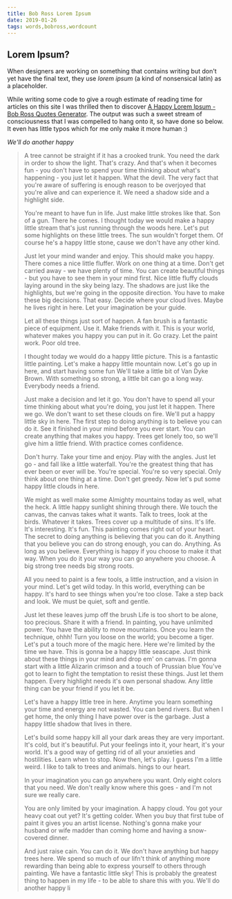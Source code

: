 ```yaml
---
title: Bob Ross Lorem Ipsum
date: 2019-01-26
tags: words,bobross,wordcount
---
```


## Lorem Ipsum?

When designers are working on something that contains writing but don't yet have the final text, they use *lorem ipsum* (a kind of nonsensical latin) as a placeholder.

While writing some code to give a rough estimate of reading time for articles on this site I was thrilled then to discover [A Happy Lorem Ipsum - Bob Ross Quotes Generator](https://www.bobrosslipsum.com). The output was such a sweet stream of consciousness that I was compelled to hang onto it, so have done so below. It even has little typos which for me only make it more human :)

_We'll do another happy_


> A tree cannot be straight if it has a crooked trunk. You need the dark in order to show the light. That's crazy. And that's when it becomes fun - you don't have to spend your time thinking about what's happening - you just let it happen. What the devil. The very fact that you're aware of suffering is enough reason to be overjoyed that you're alive and can experience it. We need a shadow side and a highlight side.
> 
> You're meant to have fun in life. Just make little strokes like that. Son of a gun. There he comes. I thought today we would make a happy little stream that's just running through the woods here. Let's put some highlights on these little trees. The sun wouldn't forget them. Of course he's a happy little stone, cause we don't have any other kind.
> 
> Just let your mind wander and enjoy. This should make you happy. There comes a nice little fluffer. Work on one thing at a time. Don't get carried away - we have plenty of time. You can create beautiful things - but you have to see them in your mind first. Nice little fluffy clouds laying around in the sky being lazy. The shadows are just like the highlights, but we're going in the opposite direction. You have to make these big decisions. That easy. Decide where your cloud lives. Maybe he lives right in here. Let your imagination be your guide.
> 
> Let all these things just sort of happen. A fan brush is a fantastic piece of equipment. Use it. Make friends with it. This is your world, whatever makes you happy you can put in it. Go crazy. Let the paint work. Poor old tree.
> 
> I thought today we would do a happy little picture. This is a fantastic little painting. Let's make a happy little mountain now. Let's go up in here, and start having some fun We'll take a little bit of Van Dyke Brown. With something so strong, a little bit can go a long way. Everybody needs a friend.
> 
> Just make a decision and let it go. You don't have to spend all your time thinking about what you're doing, you just let it happen. There we go. We don't want to set these clouds on fire. We'll put a happy little sky in here. The first step to doing anything is to believe you can do it. See it finished in your mind before you ever start. You can create anything that makes you happy. Trees get lonely too, so we'll give him a little friend. With practice comes confidence.
> 
> Don't hurry. Take your time and enjoy. Play with the angles. Just let go - and fall like a little waterfall. You're the greatest thing that has ever been or ever will be. You're special. You're so very special. Only think about one thing at a time. Don't get greedy. Now let's put some happy little clouds in here.
> 
> We might as well make some Almighty mountains today as well, what the heck. A little happy sunlight shining through there. We touch the canvas, the canvas takes what it wants. Talk to trees, look at the birds. Whatever it takes. Trees cover up a multitude of sins. It's life. It's interesting. It's fun. This painting comes right out of your heart. The secret to doing anything is believing that you can do it. Anything that you believe you can do strong enough, you can do. Anything. As long as you believe. Everything is happy if you choose to make it that way. When you do it your way you can go anywhere you choose. A big strong tree needs big strong roots.
> 
> All you need to paint is a few tools, a little instruction, and a vision in your mind. Let's get wild today. In this world, everything can be happy. It's hard to see things when you're too close. Take a step back and look. We must be quiet, soft and gentle.
> 
> Just let these leaves jump off the brush Life is too short to be alone, too precious. Share it with a friend. In painting, you have unlimited power. You have the ability to move mountains. Once you learn the technique, ohhh! Turn you loose on the world; you become a tiger. Let's put a touch more of the magic here. Here we're limited by the time we have. This is gonna be a happy little seascape. Just think about these things in your mind and drop em' on canvas. I'm gonna start with a little Alizarin crimson and a touch of Prussian blue You've got to learn to fight the temptation to resist these things. Just let them happen. Every highlight needs it's own personal shadow. Any little thing can be your friend if you let it be.
> 
> Let's have a happy little tree in here. Anytime you learn something your time and energy are not wasted. You can bend rivers. But when I get home, the only thing I have power over is the garbage. Just a happy little shadow that lives in there.
> 
> Let's build some happy  kill all your dark areas they are very important. It's cold, but it's beautiful. Put your feelings into it, your heart, it's your world. It's a good way of getting rid of all your anxieties and hostilities. Learn when to stop. Now then, let's play. I guess I'm a little weird. I like to talk to trees and animals. hings to our heart.
> 
> In your imagination you can go anywhere you want. Only eight colors that you need. We don't really know where this goes - and I'm not sure we really care.
> 
> You are only limited by your imagination. A happy cloud. You got your heavy coat out yet? It's getting colder. When you buy that first tube of paint it gives you an artist license. Nothing's gonna make your husband or wife madder than coming home and having a snow-covered dinner.
> 
> And just raise cain. You can do it. We don't have anything but happy trees here. We spend so much of our lifn't think of anything more rewarding than being able to express yourself to others through painting. We have a fantastic little sky! This is probably the greatest thing to happen in my life - to be able to share this with you. We'll do another happy li
